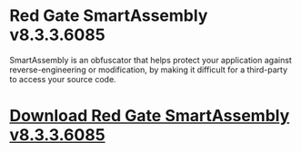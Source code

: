 # Red Gate SmartAssembly v8.3.3.6085

SmartAssembly is an obfuscator that helps protect your application against reverse-engineering or modification, by making it difficult for a third-party to access your source code.

# [Download Red Gate SmartAssembly v8.3.3.6085](https://developer.team/dotnet/35386-red-gate-smartassembly-v8336085.html)
